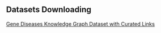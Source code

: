 
## Datasets Downloading

[Gene Diseases Knowledge Graph Dataset with Curated Links](https://doi.org/10.7910/DVN/I2O1OX)

